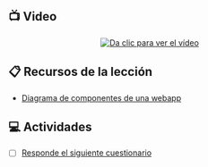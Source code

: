 ## :tv: Video

<div align="center">
  <a target="_blank" href="https://drive.google.com/file/d/1E6oJvYodqzTX46a7KP2H_ZkPDcuWsOPj/view?usp=sharing"><img src="https://github.com/wizeline/web-development-bootcamp-course/blob/main/pre-curso/modulo_1/sesion_1.2/assets/cover%20image%201.2.png?raw=true" alt="Da clic para ver el vídeo"></a>
</div>

## :clipboard: Recursos de la lección

- [Diagrama de componentes de una webapp](https://github.com/wizeline/web-development-bootcamp-course/blob/main/pre-curso/modulo_1/sesion_1.2/assets/Diagrama%20componentes%20de%20una%20webapp.png?raw=true)

## :computer: Actividades

- [ ] [Responde el siguiente cuestionario](https://forms.gle/N3dJiF1QPgAtnR917)
